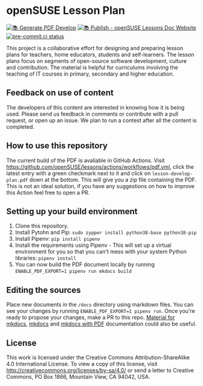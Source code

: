 # openSUSE Lesson Plan

[![📚 Generate PDF Develop](https://github.com/openSUSE/lessons/actions/workflows/pdf.yml/badge.svg)](https://github.com/openSUSE/lessons/actions/workflows/pdf.yml)
[![📚 Publish - openSUSE Lessons Doc Website](https://github.com/openSUSE/lessons/actions/workflows/mkdocs-publish.yml/badge.svg)](https://github.com/openSUSE/lessons/actions/workflows/mkdocs-publish.yml)
[![pre-commit.ci status](https://results.pre-commit.ci/badge/github/openSUSE/lessons/main.svg)](https://results.pre-commit.ci/latest/github/openSUSE/lessons/main)

This project is a collaborative effort for designing and preparing lesson plans for teachers, home educators, students and self-learners. The lesson plans focus on segments of open-source software development, culture and contribution. The material is helpful for curriculums involving the teaching of IT courses in primary, secondary and higher education.

## Feedback on use of content

The developers of this content are interested in knowing how it is being used. Please send us feedback in comments or contribute with a pull request, or open up an issue. We plan to run a contest after all the content is completed.

## How to use this repository

The current build of the PDF is avaliable in GitHub Actions. Visit <https://github.com/openSUSE/lessons/actions/workflows/pdf.yml>, click the latest entry with a green checkmark next to it and click on `lesson-develop-plan.pdf` down at the bottom. This will give you a zip file containing the PDF. This is not an ideal solution, if you have any suggestions on how to improve this Action feel free to open a PR.

## Setting up your build environment

1. Clone this repository.
1. Install Pytohn and Pip: `sudo zypper install python38-base python38-pip`
1. Install Pipenv: `pip install pipenv`
1. Install the requirements using Pipenv - This will set up a virtual environment for you so that you can't mess with your system Python libraries: `pipenv install`
1. You can now build the PDF document locally by running `ENABLE_PDF_EXPORT=1 pipenv run mkdocs build`

## Editing the sources

Place new documents in the `/docs` directory using markdown files.
You can see your changes by running `ENABLE_PDF_EXPORT=1 pipenv run`.
Once you're ready to propose your changes, make a PR to this repo. [Material for mkdocs](https://squidfunk.github.io/mkdocs-material/), [mkdocs](https://www.mkdocs.org/user-guide/writing-your-docs/) and [mkdocs with PDF](https://pypi.org/project/mkdocs-with-pdf/) documentation could also be useful.

## License

This work is licensed under the Creative Commons Attribution-ShareAlike 4.0 International License. To view a copy of this license, visit <http://creativecommons.org/licenses/by-sa/4.0/> or send a letter to Creative Commons, PO Box 1866, Mountain View, CA 94042, USA.
